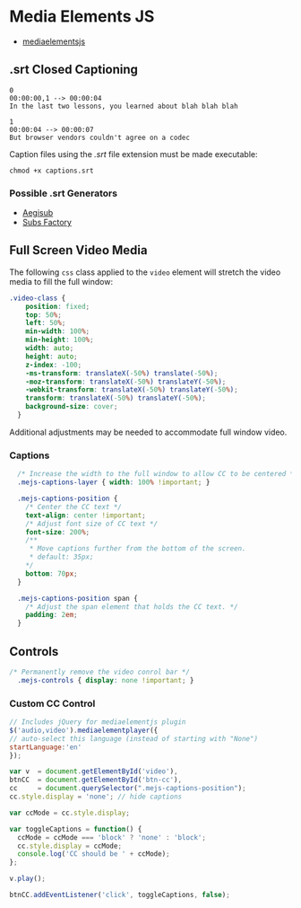 # Media Elements JS

- [mediaelementsjs](http://mediaelementjs.com)

## .srt Closed Captioning

```srt
0
00:00:00,1 --> 00:00:04
In the last two lessons, you learned about blah blah blah

1
00:00:04 --> 00:00:07
But browser vendors couldn't agree on a codec
```

Caption files using the _.srt_ file extension must be made executable:

```shell
chmod +x captions.srt
```

### Possible .srt Generators

- [Aegisub](http://www.aegisub.org)
- [Subs Factory](http://www.macupdate.com/app/mac/25826/subs-factory)

## Full Screen Video Media

The following `css` class applied to the `video` element will stretch the video media to fill the full window: 

```css
.video-class {
    position: fixed;
    top: 50%;
    left: 50%;
    min-width: 100%;
    min-height: 100%;
    width: auto;
    height: auto;
    z-index: -100;
    -ms-transform: translateX(-50%) translate(-50%);
    -moz-transform: translateX(-50%) translateY(-50%);
    -webkit-transform: translateX(-50%) translateY(-50%);
    transform: translateX(-50%) translateY(-50%);
    background-size: cover;
  }
```

Additional adjustments may be needed to accommodate full window video. 

### Captions

```css
  /* Increase the width to the full window to allow CC to be centered */
  .mejs-captions-layer { width: 100% !important; }

  .mejs-captions-position {
    /* Center the CC text */
    text-align: center !important;
    /* Adjust font size of CC text */
    font-size: 200%;
    /** 
     * Move captions further from the bottom of the screen.
     * default: 35px;
    */
    bottom: 70px;
  }

  .mejs-captions-position span {
    /* Adjust the span element that holds the CC text. */
    padding: 2em;
  }
```

## Controls

```css
/* Permanently remove the video conrol bar */
  .mejs-controls { display: none !important; }
```

### Custom CC Control

```javascript
// Includes jQuery for mediaelementjs plugin
$('audio,video').mediaelementplayer({
// auto-select this language (instead of starting with "None")
startLanguage:'en'
});

var v  = document.getElementById('video'),
btnCC  = document.getElementById('btn-cc'),
cc     = document.querySelector(".mejs-captions-position");
cc.style.display = 'none'; // hide captions

var ccMode = cc.style.display;

var toggleCaptions = function() {
  ccMode = ccMode === 'block' ? 'none' : 'block';
  cc.style.display = ccMode;
  console.log('CC should be ' + ccMode);
};

v.play();

btnCC.addEventListener('click', toggleCaptions, false);
```
